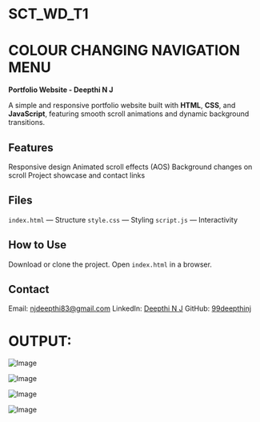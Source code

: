 # SCT_WD_T1

# COLOUR CHANGING NAVIGATION MENU 

**Portfolio Website - Deepthi N J**

A simple and responsive portfolio website built with **HTML**, **CSS**, and **JavaScript**, featuring smooth scroll animations and dynamic background transitions.

## Features
 Responsive design
 Animated scroll effects (AOS)
 Background changes on scroll
 Project showcase and contact links

## Files
 `index.html` — Structure
 `style.css` — Styling
 `script.js` — Interactivity

## How to Use
 Download or clone the project.
 Open `index.html` in a browser.

## Contact
 Email: [njdeepthi83@gmail.com](mailto:njdeepthi83@gmail.com)
 LinkedIn: [Deepthi N J](https://www.linkedin.com/in/deepthinj)
 GitHub: [99deepthinj](https://github.com/99deepthinj)

# OUTPUT:

![Image](https://github.com/user-attachments/assets/d3cb2821-82e5-4c24-bafc-59b62f3ac3d3)

![Image](https://github.com/user-attachments/assets/2b015122-e93e-4733-852f-6cfae0acec7d)

![Image](https://github.com/user-attachments/assets/657af642-84bc-41de-9d6d-798457127e7d)

![Image](https://github.com/user-attachments/assets/7ccb33b6-55dc-4e5b-ba86-e9af5b33a6ce)
